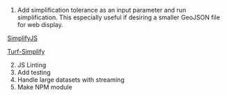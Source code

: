 1. Add simplification tolerance as an input parameter and run simplification.  This especially useful if desiring a smaller GeoJSON file for web display.

[SimplifyJS](http://mourner.github.io/simplify-js/)

[Turf-Simplify](https://github.com/Turfjs/turf-simplify)

2. JS Linting
3. Add testing
4. Handle large datasets with streaming
5. Make NPM module

